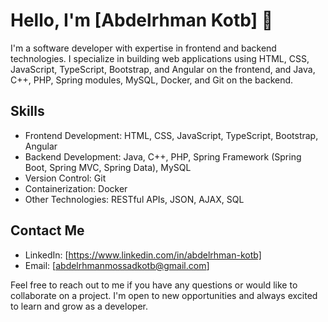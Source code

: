 # Hello, I'm [Abdelrhman Kotb] 👋

I'm a software developer with expertise in frontend and backend technologies. I specialize in building web applications using HTML, CSS, JavaScript, TypeScript, Bootstrap, and Angular on the frontend, and Java, C++, PHP, Spring modules, MySQL, Docker, and Git on the backend.

## Skills

- Frontend Development: HTML, CSS, JavaScript, TypeScript, Bootstrap, Angular
- Backend Development: Java, C++, PHP, Spring Framework (Spring Boot, Spring MVC, Spring Data), MySQL
- Version Control: Git
- Containerization: Docker
- Other Technologies: RESTful APIs, JSON, AJAX, SQL

## Contact Me

- LinkedIn: [https://www.linkedin.com/in/abdelrhman-kotb]
- Email: [abdelrhmanmossadkotb@gmail.com]

Feel free to reach out to me if you have any questions or would like to collaborate on a project. I'm open to new opportunities and always excited to learn and grow as a developer.

